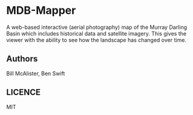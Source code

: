 # MDB-Mapper

A web-based interactive (aerial photography) map of the Murray Darling Basin
which includes historical data and satellite imagery. This gives the viewer with
the ability to see how the landscape has changed over time.

## Authors

Bill McAlister, Ben Swift

## LICENCE

MIT
